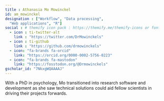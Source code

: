 ```yaml
---
title : Athanasia Mo Mowinckel
id: am_mowinckel
designation : ["Workflow", "Data processing",
  "Web applications", "R"]
social : # themify icon pack : https://themify.me/themify-icons or fontawesome
  - icon : ti-twitter-alt
    link : "https://twitter.com/DrMowinckels"
  - icon : ti-github 
    link : "https://github.com/drmowinckels"
  - icon: "fa-brands fa-orcid"
    link: "https://orcid.org/0000-0002-5756-0223"
  - icon: "fa-brands fa-mastodon"
    link: "https://fosstodon.org/@Drmowinckels"
gscholar_id: "7NkxgWQAAAAJ"
---
```


With a PhD in psychology, Mo transitioned into research software and development as she saw technical solutions could aid fellow scientists in driving their projects forwards.

<!-- more -->
